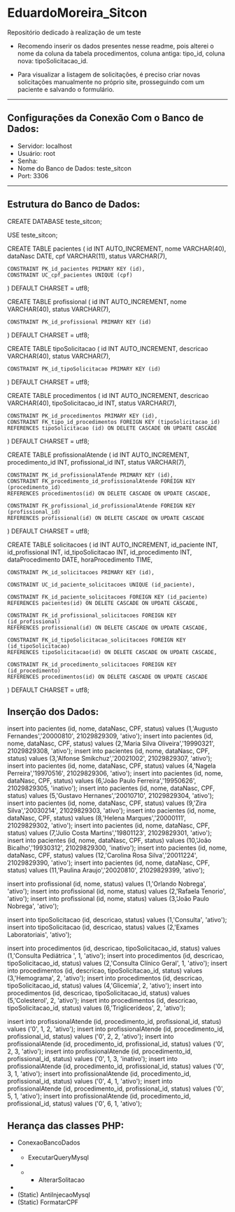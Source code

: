 # EduardoMoreira_Sitcon

Repositório dedicado à realização de um teste

* Recomendo inserir os dados presentes nesse readme, pois alterei o nome da coluna da tabela procedimentos, coluna antiga: tipo_id, coluna nova: tipoSolicitacao_id.

* Para visualizar a listagem de solicitações, é preciso criar novas solicitações manualmente no próprio site, prosseguindo com um paciente e salvando o formulário.

---

## Configurações da Conexão Com o Banco de Dados:

* Servidor: localhost
* Usuário: root
* Senha:
* Nome do Banco de Dados: teste_sitcon
* Port: 3306

---

## Estrutura do Banco de Dados:

CREATE DATABASE teste_sitcon;

USE teste_sitcon;

CREATE TABLE pacientes (
    id INT AUTO_INCREMENT,
    nome VARCHAR(40),
    dataNasc DATE,
    cpf VARCHAR(11),
    status VARCHAR(7),

    CONSTRAINT PK_id_pacientes PRIMARY KEY (id),
    CONSTRAINT UC_cpf_pacientes UNIQUE (cpf)

) DEFAULT CHARSET = utf8;

CREATE TABLE profissional (
    id INT AUTO_INCREMENT,
    nome VARCHAR(40),
    status VARCHAR(7),

    CONSTRAINT PK_id_profissional PRIMARY KEY (id)

) DEFAULT CHARSET = utf8;

CREATE TABLE tipoSolicitacao (
    id INT AUTO_INCREMENT,
    descricao VARCHAR(40),
    status VARCHAR(7),

    CONSTRAINT PK_id_tipoSolicitacao PRIMARY KEY (id)

) DEFAULT CHARSET = utf8;

CREATE TABLE procedimentos (
    id INT AUTO_INCREMENT,
    descricao VARCHAR(40),
    tipoSolicitacao_id INT,
    status VARCHAR(7),

    CONSTRAINT PK_id_procedimentos PRIMARY KEY (id),
    CONSTRAINT FK_tipo_id_procedimentos FOREIGN KEY (tipoSolicitacao_id)
    REFERENCES tipoSolicitacao (id) ON DELETE CASCADE ON UPDATE CASCADE

) DEFAULT CHARSET = utf8;

CREATE TABLE profissionalAtende (
    id INT AUTO_INCREMENT,
    procedimento_id INT,
    profissional_id INT,
    status VARCHAR(7),

    CONSTRAINT PK_id_profissionalATende PRIMARY KEY (id),
    CONSTRAINT FK_procedimento_id_profissionalAtende FOREIGN KEY (procedimento_id)
    REFERENCES procedimentos(id) ON DELETE CASCADE ON UPDATE CASCADE,

    CONSTRAINT FK_profissional_id_profissionalAtende FOREIGN KEY (profissional_id)
    REFERENCES profissional(id) ON DELETE CASCADE ON UPDATE CASCADE

) DEFAULT CHARSET = utf8;

CREATE TABLE solicitacoes (
    id INT AUTO_INCREMENT,
    id_paciente INT,
    id_profissional INT,
    id_tipoSolicitacao INT,
    id_procedimento INT,
    dataProcedimento DATE,
    horaProcedimento TIME,

    CONSTRAINT PK_id_solicitacoes PRIMARY KEY (id),

    CONSTRAINT UC_id_paciente_solicitacoes UNIQUE (id_paciente),

    CONSTRAINT FK_id_paciente_solicitacoes FOREIGN KEY (id_paciente)
    REFERENCES pacientes(id) ON DELETE CASCADE ON UPDATE CASCADE,

    CONSTRAINT FK_id_profissional_solicitacoes FOREIGN KEY (id_profissional)
    REFERENCES profissional(id) ON DELETE CASCADE ON UPDATE CASCADE,

    CONSTRAINT FK_id_tipoSolicitacao_solicitacoes FOREIGN KEY (id_tipoSolicitacao)
    REFERENCES tipoSolicitacao(id) ON DELETE CASCADE ON UPDATE CASCADE,

    CONSTRAINT FK_id_procedimento_solicitacoes FOREIGN KEY (id_procedimento)
    REFERENCES procedimentos(id) ON DELETE CASCADE ON UPDATE CASCADE

) DEFAULT CHARSET = utf8;

## Inserção dos Dados:

insert into pacientes (id, nome, dataNasc, CPF, status) values (1,'Augusto Fernandes','20000810', 21029829309, 'ativo');
insert into pacientes (id, nome, dataNasc, CPF, status) values (2,'Maria Silva Oliveira','19990321', 21029829308, 'ativo');
insert into pacientes (id, nome, dataNasc, CPF, status) values (3,'Alfonse Smikchuz','20021002', 21029829307, 'ativo');
insert into pacientes (id, nome, dataNasc, CPF, status) values (4,'Nagela Perreira','19970516', 21029829306, 'ativo');
insert into pacientes (id, nome, dataNasc, CPF, status) values (6,'João Paulo Ferreira','19950626', 21029829305, 'inativo');
insert into pacientes (id, nome, dataNasc, CPF, status) values (5,'Gustavo Hernanes','20010710', 21029829304, 'ativo');
insert into pacientes (id, nome, dataNasc, CPF, status) values (9,'Zira Silva','20030214', 21029829303, 'ativo');
insert into pacientes (id, nome, dataNasc, CPF, status) values (8,'Helena Marques','20000111', 21029829302, 'ativo');
insert into pacientes (id, nome, dataNasc, CPF, status) values (7,'Julio Costa Martins','19801123', 21029829301, 'ativo');
insert into pacientes (id, nome, dataNasc, CPF, status) values (10,'João Bicalho','19930312', 21029829300, 'inativo');
insert into pacientes (id, nome, dataNasc, CPF, status) values (12,'Carolina Rosa Silva','20011224', 21029829390, 'ativo');
insert into pacientes (id, nome, dataNasc, CPF, status) values (11,'Paulina Araujo','20020810', 21029829399, 'ativo');

insert into profissional (id, nome, status) values (1,'Orlando Nobrega', 'ativo');
insert into profissional (id, nome, status) values (2,'Rafaela Tenorio', 'ativo');
insert into profissional (id, nome, status) values (3,'João Paulo Nobrega', 'ativo');

insert into tipoSolicitacao (id, descricao, status) values (1,'Consulta', 'ativo');
insert into tipoSolicitacao (id, descricao, status) values (2,'Exames Laboratoriais', 'ativo');

insert into procedimentos (id, descricao, tipoSolicitacao_id, status) values (1,'Consulta Pediátrica ', 1, 'ativo');
insert into procedimentos (id, descricao, tipoSolicitacao_id, status) values (2,'Consulta Clínico Geral', 1, 'ativo');
insert into procedimentos (id, descricao, tipoSolicitacao_id, status) values (3,'Hemograma', 2, 'ativo');
insert into procedimentos (id, descricao, tipoSolicitacao_id, status) values (4,'Glicemia', 2, 'ativo');
insert into procedimentos (id, descricao, tipoSolicitacao_id, status) values (5,'Colesterol', 2, 'ativo');
insert into procedimentos (id, descricao, tipoSolicitacao_id, status) values (6,'Triglicerídeos', 2, 'ativo');

insert into profissionalAtende (id, procedimento_id, profissional_id, status) values ('0', 1, 2, 'ativo');
insert into profissionalAtende (id, procedimento_id, profissional_id, status) values ('0', 2, 2, 'ativo');
insert into profissionalAtende (id, procedimento_id, profissional_id, status) values ('0', 2, 3, 'ativo');
insert into profissionalAtende (id, procedimento_id, profissional_id, status) values ('0', 1, 3, 'inativo');
insert into profissionalAtende (id, procedimento_id, profissional_id, status) values ('0', 3, 1, 'ativo');
insert into profissionalAtende (id, procedimento_id, profissional_id, status) values ('0', 4, 1, 'ativo');
insert into profissionalAtende (id, procedimento_id, profissional_id, status) values ('0', 5, 1, 'ativo');
insert into profissionalAtende (id, procedimento_id, profissional_id, status) values ('0', 6, 1, 'ativo');


## Herança das classes PHP:

* ConexaoBancoDados
* * ExecutarQueryMysql
* * * AlterarSolitacao
* 
* (Static) AntiInjecaoMysql
* (Static) FormatarCPF
